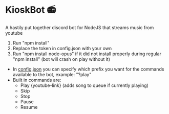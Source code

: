 # KioskBot 📻
A hastily put together discord bot for NodeJS that streams music from youtube

1. Run "npm install"
2. Replace the token in config.json with your own
3. Run "npm install node-opus" if it did not install properly during regular "npm install" (bot will crash on play without it)

- In [config.json](config.json) you can specify which prefix you want for the commands available to the bot, example: "?play"
- Built in commands are:
  - Play {youtube-link} (adds song to queue if currently playing)
  - Skip
  - Stop
  - Pause
  - Resume

